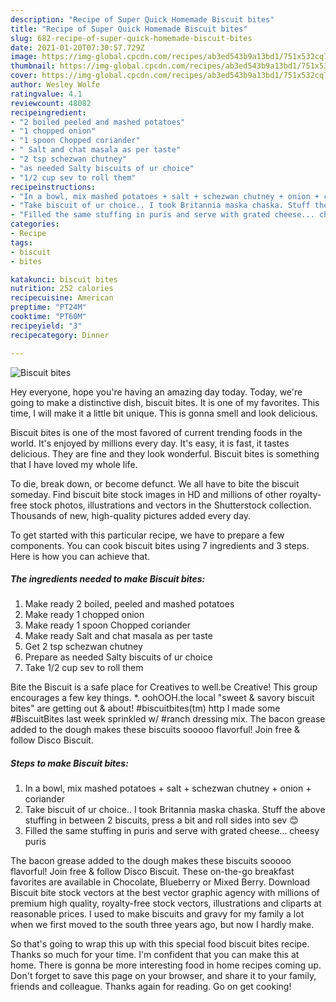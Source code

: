 ```yaml
---
description: "Recipe of Super Quick Homemade Biscuit bites"
title: "Recipe of Super Quick Homemade Biscuit bites"
slug: 682-recipe-of-super-quick-homemade-biscuit-bites
date: 2021-01-20T07:30:57.729Z
image: https://img-global.cpcdn.com/recipes/ab3ed543b9a13bd1/751x532cq70/biscuit-bites-recipe-main-photo.jpg
thumbnail: https://img-global.cpcdn.com/recipes/ab3ed543b9a13bd1/751x532cq70/biscuit-bites-recipe-main-photo.jpg
cover: https://img-global.cpcdn.com/recipes/ab3ed543b9a13bd1/751x532cq70/biscuit-bites-recipe-main-photo.jpg
author: Wesley Wolfe
ratingvalue: 4.1
reviewcount: 48082
recipeingredient:
- "2 boiled peeled and mashed potatoes"
- "1 chopped onion"
- "1 spoon Chopped coriander"
- " Salt and chat masala as per taste"
- "2 tsp schezwan chutney"
- "as needed Salty biscuits of ur choice"
- "1/2 cup sev to roll them"
recipeinstructions:
- "In a bowl, mix mashed potatoes + salt + schezwan chutney + onion + coriander"
- "Take biscuit of ur choice.. I took Britannia maska chaska. Stuff the above stuffing in between 2 biscuits, press a bit and roll sides into sev 😊"
- "Filled the same stuffing in puris and serve with grated cheese... cheesy puris"
categories:
- Recipe
tags:
- biscuit
- bites

katakunci: biscuit bites 
nutrition: 252 calories
recipecuisine: American
preptime: "PT24M"
cooktime: "PT60M"
recipeyield: "3"
recipecategory: Dinner

---
```



![Biscuit bites](https://img-global.cpcdn.com/recipes/ab3ed543b9a13bd1/751x532cq70/biscuit-bites-recipe-main-photo.jpg)

Hey everyone, hope you're having an amazing day today. Today, we're going to make a distinctive dish, biscuit bites. It is one of my favorites. This time, I will make it a little bit unique. This is gonna smell and look delicious.

Biscuit bites is one of the most favored of current trending foods in the world. It's enjoyed by millions every day. It's easy, it is fast, it tastes delicious. They are fine and they look wonderful. Biscuit bites is something that I have loved my whole life.

To die, break down, or become defunct. We all have to bite the biscuit someday. Find biscuit bite stock images in HD and millions of other royalty-free stock photos, illustrations and vectors in the Shutterstock collection. Thousands of new, high-quality pictures added every day.


To get started with this particular recipe, we have to prepare a few components. You can cook biscuit bites using 7 ingredients and 3 steps. Here is how you can achieve that.

<!--inarticleads1-->

##### The ingredients needed to make Biscuit bites:

1. Make ready 2 boiled, peeled and mashed potatoes
1. Make ready 1 chopped onion
1. Make ready 1 spoon Chopped coriander
1. Make ready  Salt and chat masala as per taste
1. Get 2 tsp schezwan chutney
1. Prepare as needed Salty biscuits of ur choice
1. Take 1/2 cup sev to roll them


Bite the Biscuit is a safe place for Creatives to well.be Creative! This group encourages a few key things. *. oohOOH.the local &#34;sweet &amp; savory biscuit bites&#34; are getting out &amp; about! #biscuitbites(tm) http I made some #BiscuitBites last week sprinkled w/ #ranch dressing mix. The bacon grease added to the dough makes these biscuits sooooo flavorful! Join free &amp; follow Disco Biscuit. 

<!--inarticleads2-->

##### Steps to make Biscuit bites:

1. In a bowl, mix mashed potatoes + salt + schezwan chutney + onion + coriander
1. Take biscuit of ur choice.. I took Britannia maska chaska. Stuff the above stuffing in between 2 biscuits, press a bit and roll sides into sev 😊
1. Filled the same stuffing in puris and serve with grated cheese... cheesy puris


The bacon grease added to the dough makes these biscuits sooooo flavorful! Join free &amp; follow Disco Biscuit. These on-the-go breakfast favorites are available in Chocolate, Blueberry or Mixed Berry. Download Biscuit bite stock vectors at the best vector graphic agency with millions of premium high quality, royalty-free stock vectors, illustrations and cliparts at reasonable prices. I used to make biscuits and gravy for my family a lot when we first moved to the south three years ago, but now I hardly make. 

So that's going to wrap this up with this special food biscuit bites recipe. Thanks so much for your time. I'm confident that you can make this at home. There is gonna be more interesting food in home recipes coming up. Don't forget to save this page on your browser, and share it to your family, friends and colleague. Thanks again for reading. Go on get cooking!
